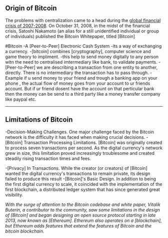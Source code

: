  ## Origin of Bitcoin
 The problems with centralization came to a head during the [global financial crisis of 2007-2008](https://en.wikipedia.org/wiki/Financial_crisis_of_2007%E2%80%932008). On October 31, 2008, in the midst of the financial crisis, Satoshi Nakamoto (an alias for a still unidentified individual or group of individuals) published the Bitcoin Whitepaper, titled [Bitcoin]

 #Bitcoin
 -A [Peer-to-Peer] Electronic Cash System
 -its a way of exchanging a currency.
 -[bitcoin] combines [cryptography], computer science and game theory to impliment.
-this help to send money digitally to any person witn the need to centralised imtermediary like bank, to validate payments.
	-[Peer-to-Peer] we are describing a transaction from one entity to another, directly. There is no intermediary the transaction has to pass through.
-Example if u send money to your friend and trough a banking app on your phone , the actual flow of money goes from your account to ur friends account. But if ur friend dosent have the account on that perticular bank then the money can be send to a third party  like a money transfer company like paypal etc.

---------------------------------------------------------
## Limitations of Bitcoin
-Decision-Making Challenges. One major challenge faced by the Bitcoin network is the difficulty it has faced when making crucial decisions.
-[Bitcoin] Transaction Processing Limitations. [Bitcoin] was originally created to process seven transactions per second. As the digital currency's network grew in size, this limitation proved increasingly troublesome and created steadily rising transaction times and fees.

-[Privacy] In Transactions. While the creator (or creators) of [Bitcoin] wanted the digital currency's transactions to remain private, its design failed to produce this result
-[Bitcoin]'s Basic Design. In addition to being the first digital currency to scale, it coincided with the implementation of the first blockchain, a distributed ledger system that has since generated great visibility.

*With the surge of attention to the Bitcoin codebase and white paper, Vitalik Buterin, a contributor to the community, saw some limitations in the design of [Bitcoin] and began designing an open source protocol starting in late 2013, now known as [Ethereum]. Ethereum also operates on a [blockchain], but Ethereum adds features that extend the features of Bitcoin and the bitcoin blockchain.*


